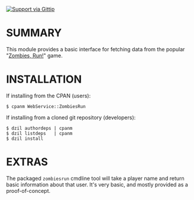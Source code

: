 [![Support via Gittip](https://rawgithub.com/twolfson/gittip-badge/0.1.0/dist/gittip.png)](https://www.gittip.com/pjf/)

# SUMMARY

This module provides a basic interface for fetching data from the
popular "[Zombies, Run!](https://www.zombiesrungame.com/)" game.

# INSTALLATION

If installing from the CPAN (users):

    $ cpanm WebService::ZombiesRun

If installing from a cloned git repository (developers):

    $ dzil authordeps | cpanm
    $ dzil listdeps   | cpanm
    $ dzil install

# EXTRAS

The packaged `zombiesrun` cmdline tool will take a player name and
return basic information about that user. It's very basic, and
mostly provided as a proof-of-concept.
